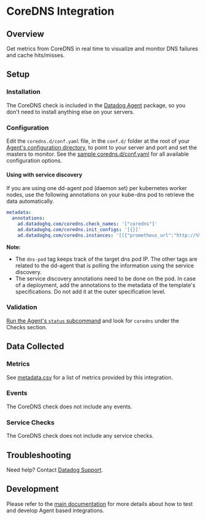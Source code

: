 # CoreDNS Integration

## Overview
Get metrics from CoreDNS in real time to visualize and monitor DNS failures and cache hits/misses.

## Setup
### Installation

The CoreDNS check is included in the [Datadog Agent][1] package, so you don't need to install anything else on your servers.

### Configuration

Edit the `coredns.d/conf.yaml` file, in the `conf.d/` folder at the root of your [Agent's configuration directory][6], to point to your server and port and set the masters to monitor. See the [sample coredns.d/conf.yaml][2] for all available configuration options.

#### Using with service discovery

If you are using one dd-agent pod (daemon set) per kubernetes worker nodes, use the following annotations on your kube-dns pod to retrieve the data automatically.

```yaml
metadata:
  annotations:
    ad.datadoghq.com/coredns.check_names: '["coredns"]'
    ad.datadoghq.com/coredns.init_configs: '[{}]'
    ad.datadoghq.com/coredns.instances: '[[{"prometheus_url":"http://%%host%%:9153/metrics", "tags":["dns-pod:%%host%%"]}]]'
```

**Note:**

 * The `dns-pod` tag keeps track of the target dns pod IP. The other tags are related to the dd-agent that is polling the information using the service discovery.
 * The service discovery annotations need to be done on the pod. In case of a deployment, add the annotations to the metadata of the template's specifications. Do not add it at the outer specification level.


### Validation

[Run the Agent's `status` subcommand][3] and look for `coredns` under the Checks section.

## Data Collected

### Metrics

See [metadata.csv][5] for a list of metrics provided by this integration.

### Events

The CoreDNS check does not include any events.

### Service Checks

The CoreDNS check does not include any service checks.

## Troubleshooting

Need help? Contact [Datadog Support][7].

## Development

Please refer to the [main documentation][6]
for more details about how to test and develop Agent based integrations.

[1]: https://app.datadoghq.com/account/settings#agent
[2]: https://github.com/DataDog/integrations-core/blob/master/coredns/datadog_checks/coredns/data/conf.yaml.example
[3]: https://docs.datadoghq.com/agent/faq/agent-commands/#start-stop-restart-the-agent
[4]: https://docs.datadoghq.com/agent/faq/agent-commands/#agent-status-and-information
[5]: https://github.com/DataDog/integrations-core/blob/master/coredns/metadata.csv
[6]: https://docs.datadoghq.com/developers/
[7]: http://docs.datadoghq.com/help/
